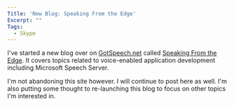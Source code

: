 ```yaml
---
Title: 'New Blog: Speaking From the Edge'
Excerpt: ""
Tags:
  - Skype
---
```

<p>I've started a new blog over on <a href="http://gotspeech.net/" target="_blank">GotSpeech.net</a> called <a href="http://gotspeech.net/blogs/speakingfromtheedge" target="_blank">Speaking From the Edge</a>. It covers topics related to voice-enabled application development including Microsoft Speech Server.&#160; </p>  <p>I'm not abandoning this site however. I will continue to post here as well. I'm also putting some thought to re-launching this blog to focus on other topics I'm interested in. </p>